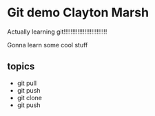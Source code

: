 # Git demo Clayton Marsh

Actually learning git!!!!!!!!!!!!!!!!!!!!!!!!!

Gonna learn some cool stuff


## topics
- git pull
- git push
- git clone
- git push